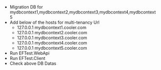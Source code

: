 * Migration DB for mydbcontext1,mydbcontext2,mydbcontext3,mydbcontext4,mydbcontext5
* Add below of the hosts for multi-tenancy Url
  * 127.0.0.1 mydbcontext1.cooler.com
  * 127.0.0.1 mydbcontext2.cooler.com
  * 127.0.0.1 mydbcontext3.cooler.com
  * 127.0.0.1 mydbcontext4.cooler.com
  * 127.0.0.1 mydbcontext5.cooler.com
* Run EFTest.WebApi
* Run EFTest.Client
* Check above DB Datas
